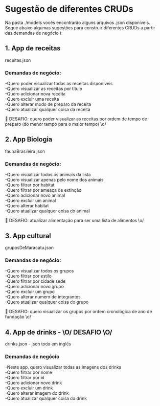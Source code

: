 # Sugestão de diferentes CRUDs
Na pasta ./models vocês encontrarão alguns arquivos .json disponíveis. Segue abaixo algumas sugestões para construir diferentes CRUDs a partir das demandas de negócio (:

## 1. App de receitas
receitas.json
### Demandas de negócio:
-Quero poder visualizar todas as receitas disponíveis<br />
-Quero visualizar as receitas por título<br />
-Quero adicionar nova receita<br />
-Quero excluir uma receita<br />
-Quero alterar modo de preparo da receita<br />
-Quero atualizar qualquer coisa da receita<br />

:eyes: DESAFIO: quero poder visualizar as receitas por ordem de tempo de preparo (do menor tempo para o maior tempo) \o/

## 2. App Biologia
faunaBrasileira.json
### Demandas de negócio:
-Quero visualizar todos os animais da lista<br />
-Quero visualizar apenas pelo nome dos animais<br />
-Quero filtrar por habitat<br />
-Quero filtrar por ameaça de extinção<br />
-Quero adicionar novo animal<br />
-Quero excluir um animal<br />
-Quero alterar habitat<br />
-Quero atualizar qualquer coisa do animal<br />

:eyes: DESAFIO: atualizar alimentação para ser uma lista de alimentos \o/

## 3. App cultural
gruposDeMaracatu.json
### Demandas de negócio:
-Quero visualizar todos os grupos<br />
-Quero filtrar por estilo<br />
-Quero filtrar por cidade sede<br />
-Quero adicionar novo grupo<br />
-Quero excluir um grupo<br />
-Quero alterar numero de integrantes<br />
-Quero atualizar qualquer coisa do grupo<br />

:eyes: DESAFIO: quero visualizar os grupos por ordem cronológica de ano de fundação \o/

## 4. App de drinks - \O/ DESAFIO \O/
drinks.json - json todo em inglês

### Demandas de negócio
-Neste app, quero visualizar todas as imagens dos drinks<br />
-Quero filtrar por nome<br />
-Quero filtrar por id<br />
-Quero adicionar novo drink<br />
-Quero excluir um drink<br />
-Quero alterar imagem do drink<br />
-Quero atualizar qualquer coisa do drink<br />